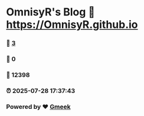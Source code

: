 # OmnisyR's Blog :link: https://OmnisyR.github.io 
### :page_facing_up: [3](https://OmnisyR.github.io/tag.html) 
### :speech_balloon: 0 
### :hibiscus: 12398 
### :alarm_clock: 2025-07-28 17:37:43 
### Powered by :heart: [Gmeek](https://github.com/Meekdai/Gmeek)
